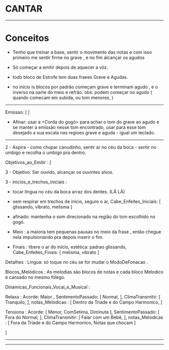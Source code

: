 # CANTAR

---
# Conceitos

- Tenho que treinar a base, sentir o movimento das notas e com isso primeiro me sentir firme no grave , e no fim alcançar os agudos

- Só começar a emitir depois de aquecer a vóz.
- todo bloco de Estrofe tem duas fraees Grave e Agudas.
- no início is blocos por padrão começam grave e terminam agudo , e o inverso na oarte do meio e refrão. obs: podem começar no agudo ( quando comecam em subida, ou tom menores, )


---


Emissao: [    ]




- Afinar: usar a <Corda do gogó> para achar o tom do grave ao agudo e se manter a emissão nesse tom encontrado, usar para esse tom desejado a sua escala nas regioes grave e aguda - igual um teclado.


---

2 - Aspira - como chupar canudinho, sentir ar no céu da boca - sentir no umbigo e recolha o umbigo pra dentro.


Objetivos_ao_Emitir : [

3 - Objetivo: Ser ouvido, alcançar os ouvintes alvos.


3 - inicios_e_trechos_iniciais : 
- tocar língua no céu da boca arraz dos dentes. (LÂ LÂ)

- sem respirar em trechos de inicio, segure o ar, Cabe_Enfeites_Iniciais: [ glissando, vibrato, melisma   ] 

- afinado: mantenha o som direcionado na região do tom escolhido no gogó.

- Meio : a maioria tem pequenas pausas no meio da frase , então chegue nela impulsionando pra depois inserir o fim.

- Finais : libere o ar do início, estética: padrao glissando, Cabe_Enfeites_Finais: [ melisma, vibrato   ] 

Detalhes :
Lingua: só toque no céu se for mudar o ModoDeFonacao .

Blocos_Melodicos : As melodias são blocos de notas e cada bloco Melodico é cansado no mesmo fôlego.


Dinamicas_Funcionais_Vocal_e_Musical :

  Relaxa :
    Acorde: Maior ,
    SentimentoPassado: [ Normal, ],
    ClimaTransmitir: [ Tranquilo, ],
    notas_Melodicas : [ Dentro da Triade e do Campo Harmonico, ]

  Tensiona :
    Acorde: [ Menor, ComSetima, Diminuta ],
    SentimentoPassado: [ Fora do Normal, ],
    ClimaTransmitir: [ Falar com um Bebê, ],
    notas_Melodicas : [ Fora da Triade e do Campo Harmonico, Notas que chocam ]

]

---


---

